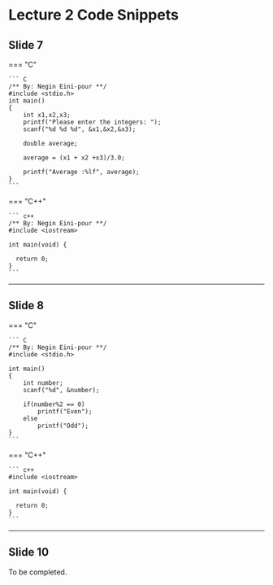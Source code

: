 # Lecture 2 Code Snippets


## Slide 7

=== "C"
    
    ``` C
    /** By: Negin Eini-pour **/
    #include <stdio.h>
    int main()
    {
        int x1,x2,x3;
        printf("Please enter the integers: ");
        scanf("%d %d %d", &x1,&x2,&x3);
    
        double average;
    
        average = (x1 + x2 +x3)/3.0;
    
        printf("Average :%lf", average);
    }
    ```


=== "C++"

    ``` c++
    /** By: Negin Eini-pour **/
    #include <iostream>

    int main(void) {
       
      return 0;
    }
    ```

---

## Slide 8

=== "C"
    
    ``` C
    /** By: Negin Eini-pour **/
    #include <stdio.h>
    
    int main()
    {
        int number;
        scanf("%d", &number);
    
        if(number%2 == 0)
            printf("Even");
        else
            printf("Odd");
    }
    ```


=== "C++"

    ``` c++
    #include <iostream>

    int main(void) {
       
      return 0;
    }
    ```


---

## Slide 10


To be completed.

